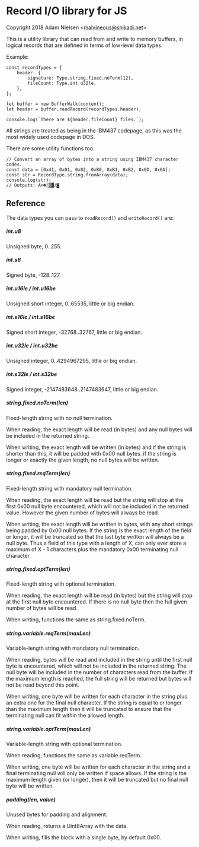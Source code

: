 # Record I/O library for JS
Copyright 2018 Adam Nielsen <<malvineous@shikadi.net>>  

This is a utility library that can read from and write to memory buffers, in
logical records that are defined in terms of low-level data types.

Example:

    const recordTypes = {
    	header: {
    		signature: Type.string.fixed.noTerm(12),
    		fileCount: Type.int.u32le,
    	},
    };

    let buffer = new BufferWalk(content);
    let header = buffer.readRecord(recordTypes.header);

    console.log(`There are ${header.fileCount} files.`);

All strings are treated as being in the IBM437 codepage, as this was the most
widely used codepage in DOS.

There are some utility functions too:

    // Convert an array of bytes into a string using IBM437 character codes.
    const data = [0x41, 0x01, 0x02, 0xB0, 0xB1, 0xB2, 0x0D, 0x0A];
    const str = RecordType.string.fromArray(data);
    console.log(str);
    // Outputs: A☺☻░▒▓♪◙

## Reference

The data types you can pass to `readRecord()` and `writeRecord()` are:

##### int.u8

Unsigned byte, 0..255.

##### int.s8

Signed byte, -128..127.

##### int.u16le / int.u16be

Unsigned short integer, 0..65535, little or big endian.

##### int.s16le / int.s16be

Signed short integer, -32768..32767, little or big endian.

##### int.u32le / int.u32be

Unsigned integer, 0..4294967295, little or big endian.

##### int.s32le / int.s32be

Signed integer, -2147483648..2147483647, little or big endian.

##### string.fixed.noTerm(len)

Fixed-length string with no null termination.

When reading, the exact length will be read (in bytes) and any null
bytes will be included in the returned string.

When writing, the exact length will be written (in bytes) and if the
string is shorter than this, it will be padded with 0x00 null bytes.
if the string is longer or exactly the given length, no null bytes
will be written.

##### string.fixed.reqTerm(len)

Fixed-length string with mandatory null termination.

When reading, the exact length will be read but the string will stop
at the first 0x00 null byte encountered, which will not be included in
the returned value.  However the given number of bytes will always be
read.

When writing, the exact length will be written in bytes, with any short
strings being padded by 0x00 null bytes.  If the string is the exact
length of the field or longer, it will be truncated so that the last
byte written will always be a null byte.  Thus a field of this type
with a length of X, can only ever store a maximum of X - 1 characters
plus the mandatory 0x00 terminating null character.

##### string.fixed.optTerm(len)

Fixed-length string with optional termination.

When reading, the exact length will be read (in bytes) but the string
will stop at the first null byte encountered.  If there is no null byte
then the full given number of bytes will be read.

When writing, functions the same as string.fixed.noTerm.

##### string.variable.reqTerm(maxLen)

Variable-length string with mandatory null termination.

When reading, bytes will be read and included in the string until the
first null byte is encountered, which will not be included in the
returned string.  The null byte will be included in the number of
characters read from the buffer.  If the maximum length is reached, the
full string will be returned but bytes will not be read beyond this
point.

When writing, one byte will be written for each character in the string
plus an extra one for the final null character.  If the string is
equal to or longer than the maximum length then it will be truncated to
ensure that the terminating null can fit within the allowed length.

##### string.variable.optTerm(maxLen)

Variable-length string with optional termination.

When reading, functions the same as variable.reqTerm.

When writing, one byte will be written for each character in the string
and a final terminating null will only be written if space allows.  If
the string is the maximum length given (or longer), then it will be
truncated but no final null byte will be written.

##### padding(len, value)

Unused bytes for padding and alignment.

When reading, returns a Uint8Array with the data.

When writing, fills the block with a single byte, by default 0x00.
